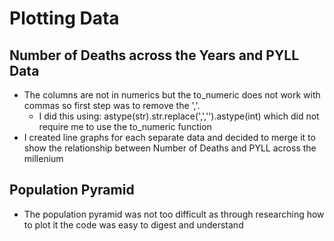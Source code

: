 

# Plotting Data

## Number of Deaths across the Years and PYLL Data
- The columns are not in numerics but the to_numeric does not work with commas so first step was to remove the ','.
    - I did this using: astype(str).str.replace(',','').astype(int) which did not require me to use the to_numeric function 
- I created line graphs for each separate data and decided to merge it to show the relationship between Number of Deaths and PYLL across the millenium

## Population Pyramid
- The population pyramid was not too difficult as through researching how to plot it the code was easy to digest and understand